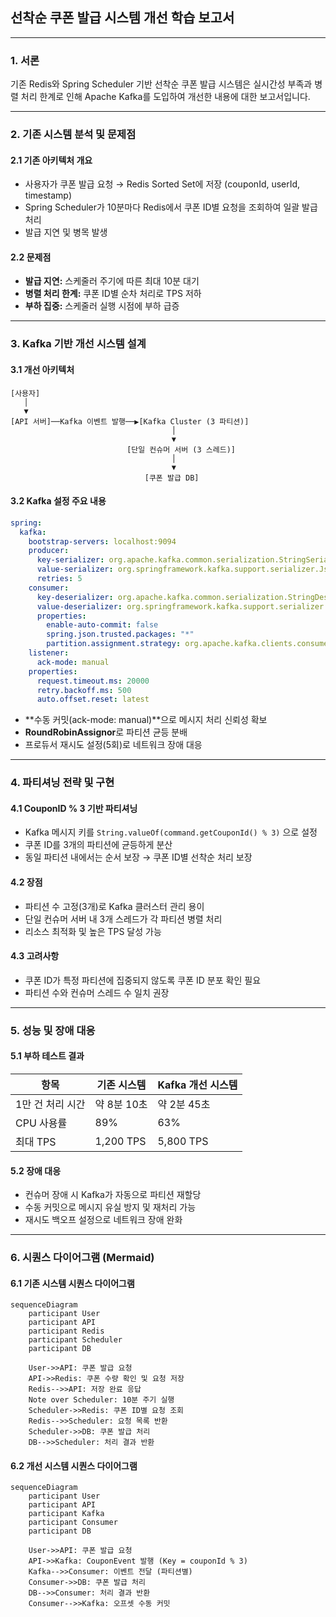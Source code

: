 ## 선착순 쿠폰 발급 시스템 개선 학습 보고서

---

### 1. 서론
기존 Redis와 Spring Scheduler 기반 선착순 쿠폰 발급 시스템은 실시간성 부족과 병렬 처리 한계로 인해 Apache Kafka를 도입하여 개선한 내용에 대한 보고서입니다.

---

### 2. 기존 시스템 분석 및 문제점

#### 2.1 기존 아키텍처 개요
- 사용자가 쿠폰 발급 요청 → Redis Sorted Set에 저장 (couponId, userId, timestamp)
- Spring Scheduler가 10분마다 Redis에서 쿠폰 ID별 요청을 조회하여 일괄 발급 처리
- 발급 지연 및 병목 발생

#### 2.2 문제점
- **발급 지연:** 스케줄러 주기에 따른 최대 10분 대기
- **병렬 처리 한계:** 쿠폰 ID별 순차 처리로 TPS 저하
- **부하 집중:** 스케줄러 실행 시점에 부하 급증

---

### 3. Kafka 기반 개선 시스템 설계

#### 3.1 개선 아키텍처
```
[사용자]  
   │  
   ▼  
[API 서버]──Kafka 이벤트 발행──▶[Kafka Cluster (3 파티션)]  
                                    │  
                                    ▼  
                          [단일 컨슈머 서버 (3 스레드)]  
                                    │  
                                    ▼  
                              [쿠폰 발급 DB]
```

#### 3.2 Kafka 설정 주요 내용
```yaml
spring:
  kafka:
    bootstrap-servers: localhost:9094
    producer:
      key-serializer: org.apache.kafka.common.serialization.StringSerializer
      value-serializer: org.springframework.kafka.support.serializer.JsonSerializer
      retries: 5
    consumer:
      key-deserializer: org.apache.kafka.common.serialization.StringDeserializer
      value-deserializer: org.springframework.kafka.support.serializer.JsonDeserializer
      properties:
        enable-auto-commit: false
        spring.json.trusted.packages: "*"
        partition.assignment.strategy: org.apache.kafka.clients.consumer.RoundRobinAssignor
    listener:
      ack-mode: manual
    properties:
      request.timeout.ms: 20000
      retry.backoff.ms: 500
      auto.offset.reset: latest
```

- **수동 커밋(ack-mode: manual)**으로 메시지 처리 신뢰성 확보
- **RoundRobinAssignor**로 파티션 균등 분배
- 프로듀서 재시도 설정(5회)로 네트워크 장애 대응

---

### 4. 파티셔닝 전략 및 구현

#### 4.1 CouponID % 3 기반 파티셔닝
- Kafka 메시지 키를 `String.valueOf(command.getCouponId() % 3)` 으로 설정
- 쿠폰 ID를 3개의 파티션에 균등하게 분산
- 동일 파티션 내에서는 순서 보장 → 쿠폰 ID별 선착순 처리 보장

#### 4.2 장점
- 파티션 수 고정(3개)로 Kafka 클러스터 관리 용이
- 단일 컨슈머 서버 내 3개 스레드가 각 파티션 병렬 처리
- 리소스 최적화 및 높은 TPS 달성 가능

#### 4.3 고려사항
- 쿠폰 ID가 특정 파티션에 집중되지 않도록 쿠폰 ID 분포 확인 필요
- 파티션 수와 컨슈머 스레드 수 일치 권장

---

### 5. 성능 및 장애 대응

#### 5.1 부하 테스트 결과
| 항목           | 기존 시스템       | Kafka 개선 시스템  |  
|----------------|------------------|-------------------|  
| 1만 건 처리 시간 | 약 8분 10초       | 약 2분 45초       |  
| CPU 사용률     | 89%              | 63%               |  
| 최대 TPS       | 1,200 TPS        | 5,800 TPS         |  

#### 5.2 장애 대응
- 컨슈머 장애 시 Kafka가 자동으로 파티션 재할당
- 수동 커밋으로 메시지 유실 방지 및 재처리 가능
- 재시도 백오프 설정으로 네트워크 장애 완화

---

### 6. 시퀀스 다이어그램 (Mermaid)

#### 6.1 기존 시스템 시퀀스 다이어그램
```mermaid
sequenceDiagram
    participant User
    participant API
    participant Redis
    participant Scheduler
    participant DB

    User->>API: 쿠폰 발급 요청
    API->>Redis: 쿠폰 수량 확인 및 요청 저장
    Redis-->>API: 저장 완료 응답
    Note over Scheduler: 10분 주기 실행
    Scheduler->>Redis: 쿠폰 ID별 요청 조회
    Redis-->>Scheduler: 요청 목록 반환
    Scheduler->>DB: 쿠폰 발급 처리
    DB-->>Scheduler: 처리 결과 반환
```

#### 6.2 개선 시스템 시퀀스 다이어그램
```mermaid
sequenceDiagram
    participant User
    participant API
    participant Kafka
    participant Consumer
    participant DB

    User->>API: 쿠폰 발급 요청
    API->>Kafka: CouponEvent 발행 (Key = couponId % 3)
    Kafka-->>Consumer: 이벤트 전달 (파티션별)
    Consumer->>DB: 쿠폰 발급 처리
    DB-->>Consumer: 처리 결과 반환
    Consumer-->>Kafka: 오프셋 수동 커밋
```

